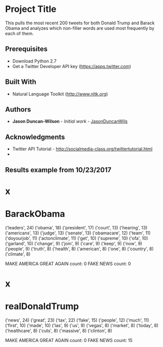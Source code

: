 # Project Title

This pulls the most recent 200 tweets for both Donald Trump and Barack Obama and analyzes which non-filler words are used most frequently by each of them.

## Prerequisites

* Download Python 2.7
* Get a Twitter Developer API key (https://apps.twitter.com)


## Built With

* Natural Language Toolkit (http://www.nltk.org)

## Authors

* **Jason Duncan-Wilson** - *Initial work* - [JasonDuncanWils](https://github.com/JasonDuncanWils)

## Acknowledgments

* Twitter API Tutorial - http://socialmedia-class.org/twittertutorial.html
* 

## Results example from 10/23/2017

x
===============================
BarackObama
===============================
('leaders', 24)
('obama', 18)
('president', 17)
('court', 13)
('hearing', 13)
('americans', 13)
('judge', 13)
('senate', 13)
('obamacare', 12)
('team', 11)
('doyourjob', 11)
('actonclimate', 11)
('get', 10)
('supreme', 10)
('ofa', 10)
('garland', 10)
('change', 9)
('join', 9)
('care', 9)
('keep', 9)
('now', 9)
('people', 9)
('truth', 8)
('health', 8)
('american', 8)
('one', 8)
('country', 8)
('climate', 8)

MAKE AMERICA GREAT AGAIN count: 0
FAKE NEWS count: 0

x
===============================
realDonaldTrump
===============================
('news', 24)
('great', 23)
('tax', 22)
('fake', 15)
('people', 12)
('much', 11)
('first', 10)
('made', 10)
('las', 9)
('us', 9)
('vegas', 8)
('market', 8)
('today', 8)
('healthcare', 8)
('cuts', 8)
('massive', 8)
('clinton', 8)

MAKE AMERICA GREAT AGAIN count: 0
FAKE NEWS count: 15